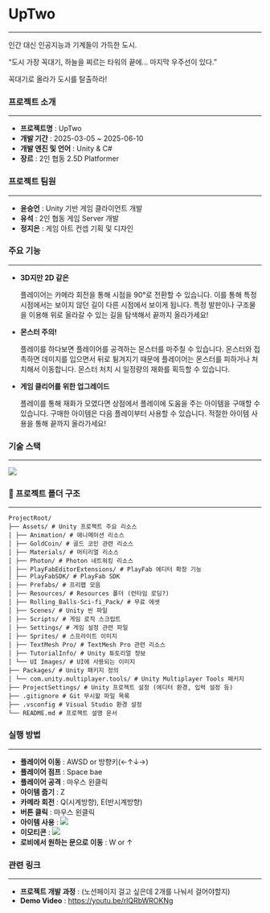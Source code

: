 # UpTwo
---
인간 대신 인공지능과 기계들이 가득한 도시.

“도시 가장 꼭대기, 하늘을 찌르는 타워의 끝에… 마지막 우주선이 있다.”

꼭대기로 올라가 도시를 탈출하라!

### 프로젝트 소개
---
* **프로젝트명** : UpTwo
* **개발 기간** : 2025-03-05 ~ 2025-06-10
* **개발 엔진 및 언어** : Unity & C#
* **장르** : 2인 협동 2.5D Platformer

### 프로젝트 팀원
---
* **윤승언** : Unity 기반 게임 클라이언트 개발
* **유석** : 2인 협동 게임 Server 개발
* **정지은** : 게임 아트 컨셉 기획 및 디자인

### 주요 기능
---
* **3D지만 2D 같은**
  
  플레이어는 카메라 회전을 통해 시점을 90°로 전환할 수 있습니다. 이를 통해 특정 시점에서는 보이지 않던 길이 다른 시점에서 보이게 됩니다. 특정 발판이나 구조물을 이용해 위로 올라갈 수 있는 길을 탐색해서 끝까지 올라가세요!

* **몬스터 주의!**
  
  플레이를 하다보면 플레이어를 공격하는 몬스터를 마주칠 수 있습니다. 몬스터와 접촉하면 데미지를 입으면서 뒤로 튕겨지기 때문에 플레이어는 몬스터를 피하거나 처치해서 이동합니다. 몬스터 처치 시 일정량의 재화를 획득할 수 있습니다.

* **게임 클리어를 위한 업그레이드**
  
  플레이를 통해 재화가 모였다면 상점에서 플레이에 도움을 주는 아이템을 구매할 수 있습니다. 구매한 아이템은 다음 플레이부터 사용할 수 있습니다. 적절한 아이템 사용을 통해 끝까지 올라가세요!
  
### 기술 스택
---
<img src="https://github.com/user-attachments/assets/66fa0793-e330-444e-a69d-12ffcedf5ffe">

### 📁 프로젝트 폴더 구조
---
```
ProjectRoot/
├── Assets/ # Unity 프로젝트 주요 리소스
│ ├── Animation/ # 애니메이션 리소스
│ ├── GoldCoin/ # 골드 코인 관련 리소스
│ ├── Materials/ # 머티리얼 리소스
│ ├── Photon/ # Photon 네트워킹 리소스
│ ├── PlayFabEditorExtensions/ # PlayFab 에디터 확장 기능
│ ├── PlayFabSDK/ # PlayFab SDK
│ ├── Prefabs/ # 프리팹 모음
│ ├── Resources/ # Resources 폴더 (런타임 로딩?)
│ ├── Rolling_Balls-Sci-fi_Pack/ # 무료 에셋
│ ├── Scenes/ # Unity 씬 파일
│ ├── Scripts/ # 게임 로직 스크립트
│ ├── Settings/ # 게임 설정 관련 파일
│ ├── Sprites/ # 스프라이트 이미지
│ ├── TextMesh Pro/ # TextMesh Pro 관련 리소스
│ ├── TutorialInfo/ # Unity 튜토리얼 정보
│ └── UI Images/ # UI에 사용되는 이미지
├── Packages/ # Unity 패키지 정의
│ └── com.unity.multiplayer.tools/ # Unity Multiplayer Tools 패키지
├── ProjectSettings/ # Unity 프로젝트 설정 (에디터 환경, 입력 설정 등)
├── .gitignore # Git 무시할 파일 목록
├── .vsconfig # Visual Studio 환경 설정
└── README.md # 프로젝트 설명 문서
```

### 실행 방법
---
* **플레이어 이동** : AWSD or 방향키(←↑↓→)
* **플레이어 점프** : Space bae
* **플레이어 공격** : 마우스 왼클릭
* **아이템 줍기** : Z
* **카메라 회전** : Q(시계방향), E(반시계방향)
* **버튼 클릭** : 마우스 왼클릭
* **아이템 사용** : <img src="https://github.com/user-attachments/assets/bd8fb9d6-9f66-41d4-9128-9c89f95c9877">
* **이모티콘** : <img src="https://github.com/user-attachments/assets/b8a0e993-da85-4218-9600-45a570d24945">
* **로비에서 원하는 문으로 이동** : W or ↑
  
### 관련 링크
---
* **프로젝트 개발 과정** : (노션페이지 걸고 싶은데 2개를 나눠서 걸어야할지)
* **Demo Video** : https://youtu.be/rlQRbWROKNg
